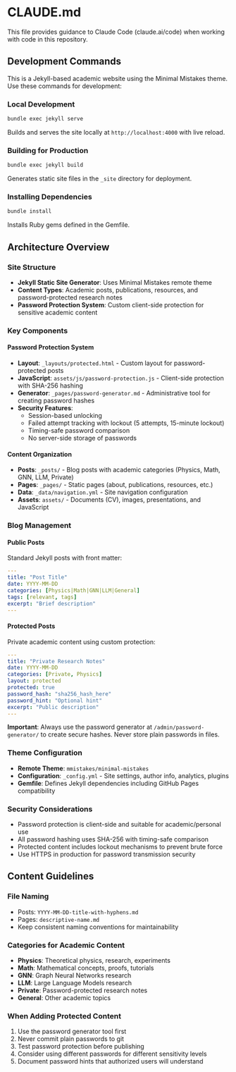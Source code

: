 # CLAUDE.md

This file provides guidance to Claude Code (claude.ai/code) when working with code in this repository.

## Development Commands

This is a Jekyll-based academic website using the Minimal Mistakes theme. Use these commands for development:

### Local Development
```bash
bundle exec jekyll serve
```
Builds and serves the site locally at `http://localhost:4000` with live reload.

### Building for Production
```bash
bundle exec jekyll build
```
Generates static site files in the `_site` directory for deployment.

### Installing Dependencies
```bash
bundle install
```
Installs Ruby gems defined in the Gemfile.

## Architecture Overview

### Site Structure
- **Jekyll Static Site Generator**: Uses Minimal Mistakes remote theme
- **Content Types**: Academic posts, publications, resources, and password-protected research notes
- **Password Protection System**: Custom client-side protection for sensitive academic content

### Key Components

#### Password Protection System
- **Layout**: `_layouts/protected.html` - Custom layout for password-protected posts
- **JavaScript**: `assets/js/password-protection.js` - Client-side protection with SHA-256 hashing
- **Generator**: `_pages/password-generator.md` - Administrative tool for creating password hashes
- **Security Features**: 
  - Session-based unlocking
  - Failed attempt tracking with lockout (5 attempts, 15-minute lockout)
  - Timing-safe password comparison
  - No server-side storage of passwords

#### Content Organization
- **Posts**: `_posts/` - Blog posts with academic categories (Physics, Math, GNN, LLM, Private)
- **Pages**: `_pages/` - Static pages (about, publications, resources, etc.)
- **Data**: `_data/navigation.yml` - Site navigation configuration
- **Assets**: `assets/` - Documents (CV), images, presentations, and JavaScript

### Blog Management

#### Public Posts
Standard Jekyll posts with front matter:
```yaml
---
title: "Post Title"
date: YYYY-MM-DD
categories: [Physics|Math|GNN|LLM|General]
tags: [relevant, tags]
excerpt: "Brief description"
---
```

#### Protected Posts
Private academic content using custom protection:
```yaml
---
title: "Private Research Notes" 
date: YYYY-MM-DD
categories: [Private, Physics]
layout: protected
protected: true
password_hash: "sha256_hash_here"
password_hint: "Optional hint"
excerpt: "Public description"
---
```

**Important**: Always use the password generator at `/admin/password-generator/` to create secure hashes. Never store plain passwords in files.

### Theme Configuration
- **Remote Theme**: `mmistakes/minimal-mistakes`
- **Configuration**: `_config.yml` - Site settings, author info, analytics, plugins
- **Gemfile**: Defines Jekyll dependencies including GitHub Pages compatibility

### Security Considerations
- Password protection is client-side and suitable for academic/personal use
- All password hashing uses SHA-256 with timing-safe comparison
- Protected content includes lockout mechanisms to prevent brute force
- Use HTTPS in production for password transmission security

## Content Guidelines

### File Naming
- Posts: `YYYY-MM-DD-title-with-hyphens.md`
- Pages: `descriptive-name.md`
- Keep consistent naming conventions for maintainability

### Categories for Academic Content
- **Physics**: Theoretical physics, research, experiments
- **Math**: Mathematical concepts, proofs, tutorials
- **GNN**: Graph Neural Networks research
- **LLM**: Large Language Models research  
- **Private**: Password-protected research notes
- **General**: Other academic topics

### When Adding Protected Content
1. Use the password generator tool first
2. Never commit plain passwords to git
3. Test password protection before publishing
4. Consider using different passwords for different sensitivity levels
5. Document password hints that authorized users will understand